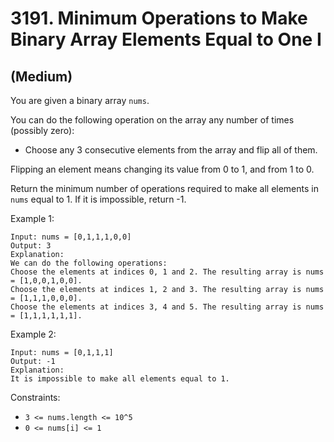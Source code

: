 # 3191. Minimum Operations to Make Binary Array Elements Equal to One I
## (Medium)

You are given a binary array `nums`.

You can do the following operation on the array any number of times (possibly zero):

- Choose any 3 consecutive elements from the array and flip all of them.

Flipping an element means changing its value from 0 to 1, and from 1 to 0.

Return the minimum number of operations required to make all elements in `nums` equal to 1. If it is impossible, return -1.
 

Example 1:

```
Input: nums = [0,1,1,1,0,0]
Output: 3
Explanation:
We can do the following operations:
Choose the elements at indices 0, 1 and 2. The resulting array is nums = [1,0,0,1,0,0].
Choose the elements at indices 1, 2 and 3. The resulting array is nums = [1,1,1,0,0,0].
Choose the elements at indices 3, 4 and 5. The resulting array is nums = [1,1,1,1,1,1].
```

Example 2:

```
Input: nums = [0,1,1,1]
Output: -1
Explanation:
It is impossible to make all elements equal to 1.
```

Constraints:

- `3 <= nums.length <= 10^5`
- `0 <= nums[i] <= 1`